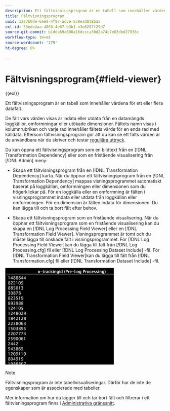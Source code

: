```yaml
---
description: Ett fältvisningsprogram är en tabell som innehåller värdena för ett eller flera datafält.
title: Fältvisningsprogram
uuid: 1227b0de-6ae8-4f97-ad3e-5c9ead818ba5
exl-id: 53ede4aa-4865-4e67-b3b1-e3e6287f29d7
source-git-commit: b1dda69a606a16dccca30d2a74c7e63dbd27936c
workflow-type: tm+mt
source-wordcount: '279'
ht-degree: 0%

---
```


# Fältvisningsprogram{#field-viewer}

{{eol}}

Ett fältvisningsprogram är en tabell som innehåller värdena för ett eller flera datafält.

De fält vars värden visas är indata eller utdata från en datamängds loggkällor, omformningar eller utökade dimensioner. Fältets namn visas i kolumnrubriken och varje rad innehåller fältets värde för en enda rad med källdata. Eftersom fältvisningsprogram gör att du kan se ett fälts värden är de användbara när du skriver och testar [reguljära uttryck](../../../../../home/c-dataset-const-proc/c-reg-exp.md#concept-070077baa419475094ef0469e92c5b9c).

Du kan öppna ett fältvisningsprogram som en bildtext från en [!DNL Transformation Dependency] eller som en fristående visualisering från [!DNL Admin] meny:

* Skapa ett fältvisningsprogram från en [!DNL Transformation Dependency] karta. När du öppnar ett fältvisningsprogram från en [!DNL Transformation Dependency] mappas visningsprogrammet automatiskt baserat på loggkällan, omformningen eller dimensionen som du högerklickar på. För en loggkälla eller en omformning är fälten i visningsprogrammet indata eller utdata från loggkällan eller omformningen. För en dimension är fälten indata för dimensionen. Du kan lägga till och ta bort fält efter behov.

* Skapa ett fältvisningsprogram som en fristående visualisering. När du öppnar ett fältvisningsprogram som en fristående visualisering kan du skapa en [!DNL Log Processing Field Viewer] eller en [!DNL Transformation Field Viewer]. Visningsprogrammet är tomt och du måste lägga till önskade fält i visningsprogrammet. För [!DNL Log Processing Field Viewer]kan du lägga till fält från [!DNL Log Processing.cfg] fil eller [!DNL Log Processing Dataset Include] -fil. För [!DNL Transformation Field Viewer]kan du lägga till fält från [!DNL Transformation.cfg] fil eller [!DNL Transformation Dataset Include] -fil.

![](assets/vis_FieldViewer_OneField.png)

>[!NOTE]
>
>Fältvisningsprogram är inte tabellvisualiseringar. Därför har de inte de egenskaper som är associerade med tabeller.

Mer information om hur du lägger till och tar bort fält och filtrerar i ett fältvisningsprogram finns i [Administrativa gränssnitt](../../../../../home/c-get-started/c-admin-intrf/c-admin-intrf.md#concept-855c1a91e1a948969fab592adca15f74).
